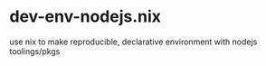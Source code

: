 # dev-env-nodejs.nix
use nix to make reproducible, declarative environment with nodejs toolings/pkgs
